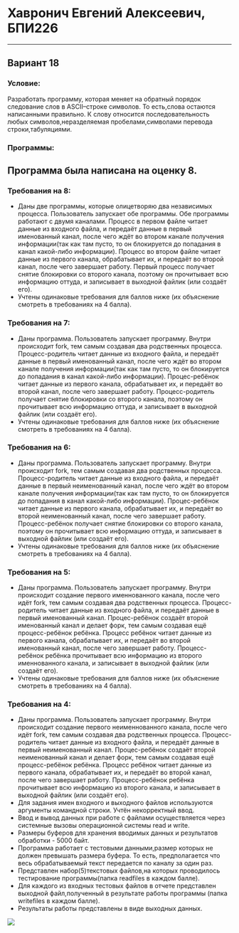 # Хавронич Евгений Алексеевич, БПИ226
---
## Вариант 18
### Условие:
Разработать программу, которая меняет на обратный порядок следование слов в ASCII–строке символов. То есть,слова остаются написанными правильно. К слову относится последовательность любых символов,неразделяемая пробелами,символами перевода строки,табуляциями.
### Программы:


## Программа была написана на оценку 8.


### Требования на 8:
- Даны две программы, которые олицетворяю два независимых процесса. Пользователь запускает обе программы. Обе программы работают с двумя каналами. Процесс в первом файле читает данные из входного файла, и передаёт данные в первый именованный канал, после чего ждёт во втором канале получения информации(так как там пусто, то он блокируется до попадания в канал какой-либо информации). Процесс во втором файле читает данные из первого канала, обрабатывает их, и передаёт во второй канал, после чего завершает работу. Первый процесс получает снятие блокировки со второго канала, поэтому он прочитывает всю информацию оттуда, и записывает в выходной файлик (или создаёт его).
- Учтены одинаковые требования для баллов ниже (их объяснение смотреть в требованиях на 4 балла).

### Требования на 7:
- Даны программа. Пользователь запускает программу. Внутри происходит fork, тем самым создавая два родственных процесса. Процесс-родитель читает данные из входного файла, и передаёт данные в первый именованный канал, после чего ждёт во втором канале получения информации(так как там пусто, то он блокируется до попадания в канал какой-либо информации). Процес-ребёнок читает данные из первого канала, обрабатывает их, и передаёт во второй канал, после чего завершает работу. Процесс-родитель получает снятие блокировки со второго канала, поэтому он прочитывает всю информацию оттуда, и записывает в выходной файлик (или создаёт его).
- Учтены одинаковые требования для баллов ниже (их объяснение смотреть в требованиях на 4 балла).

### Требования на 6:
- Даны программа. Пользователь запускает программу. Внутри происходит fork, тем самым создавая два родственных процесса. Процесс-родитель читает данные из входного файла, и передаёт данные в первый неименованный канал, после чего ждёт во втором канале получения информации(так как там пусто, то он блокируется до попадания в канал какой-либо информации). Процес-ребёнок читает данные из первого канала, обрабатывает их, и передаёт во второй неименованный канал, после чего завершает работу. Процесс-ребёнок получает снятие блокировки со второго канала, поэтому он прочитывает всю информацию оттуда, и записывает в выходной файлик (или создаёт его).
- Учтены одинаковые требования для баллов ниже (их объяснение смотреть в требованиях на 4 балла).

### Требования на 5:
- Даны программа. Пользователь запускает программу. Внутри происходит создание первого именнованного канала, после чего идёт fork, тем самым создавая два родственных процесса. Процесс-родитель читает данные из входного файла, и передаёт данные в первый именованный канал. Процес-ребёнок создаёт второй именованный канал и делает форк, тем самым создавая ещё процесс-ребёнок ребёнка. Процесс ребёнок читает данные из первого канала, обрабатывает их, и передаёт во второй именованный канал, после чего завершает работу. Процесс-ребёнок ребёнка прочитывает всю информацию из второго именнованного канала, и записывает в выходной файлик (или создаёт его).
- Учтены одинаковые требования для баллов ниже (их объяснение смотреть в требованиях на 4 балла).

### Требования на 4:
- Даны программа. Пользователь запускает программу. Внутри происходит создание первого неименнованного канала, после чего идёт fork, тем самым создавая два родственных процесса. Процесс-родитель читает данные из входного файла, и передаёт данные в первый неименованный канал. Процес-ребёнок создаёт второй неименованный канал и делает форк, тем самым создавая ещё процесс-ребёнок ребёнка. Процесс ребёнок читает данные из первого канала, обрабатывает их, и передаёт во второй канал, после чего завершает работу. Процесс-ребёнок ребёнка прочитывает всю информацию из второго канала, и записывает в выходной файлик (или создаёт его).
- Для задания имен входного и выходного файлов используются аргументы командной строки. Учтён некорректный ввод.
- Ввод и вывод данных при работе с файлами осуществляется через системные вызовы операционной системы read и write.
- Размеры буферов для хранения вводимых данных и результатов обработки - 5000 байт.
- Программа работает с тестовыми данными,размер которых не должен превышать размера буфера. То есть, предполагается что весь обрабатываемый текст передается по каналу за один раз.
- Представлен набор(5)текстовых файлов,на которых проводилось тестирование программы(папка readfiles в каждом балле).
- Для каждого из входных тестовых файлов в отчете представлен выходной файл,полученный в результате работы программы (папка writefiles в каждом балле).
- Результаты работы представлены в виде выходных данных.


![](https://i.pinimg.com/564x/2c/34/a7/2c34a7356f7f07f5f867dfe8af1a4758.jpg)
